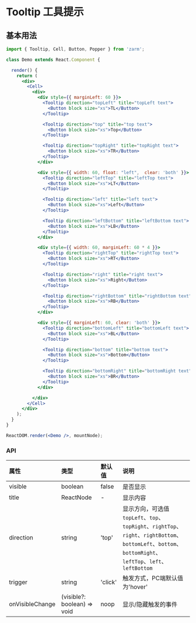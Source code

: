 # Tooltip 工具提示

## 基本用法
```jsx
import { Tooltip, Cell, Button, Popper } from 'zarm';

class Demo extends React.Component {

  render() {
    return (
      <div>
        <Cell>
          <div>
            <div style={{ marginLeft: 60 }}>
              <Tooltip direction="topLeft" title="topLeft text">
                <Button block size="xs">TL</Button>
              </Tooltip>

              <Tooltip direction="top" title="top text">
                <Button block size="xs">Top</Button>
              </Tooltip>

              <Tooltip direction="topRight" title="topRight text">
                <Button block size="xs">TR</Button>
              </Tooltip>
            </div>

            <div style={{ width: 60, float: "left",  clear: 'both' }}>
              <Tooltip direction="leftTop" title="leftTop text">
                <Button block size="xs">LT</Button>
              </Tooltip>

              <Tooltip direction="left" title="left text">
                <Button block size="xs">Left</Button>
              </Tooltip>

              <Tooltip direction="leftBottom" title="leftBottom text">
                <Button block size="xs">LB</Button>
              </Tooltip>
            </div>

            <div style={{ width: 60, marginLeft: 60 * 4 }}>
              <Tooltip direction="rightTop" title="rightTop text">
                <Button block size="xs">RT</Button>
              </Tooltip>

              <Tooltip direction="right" title="right text">
                <Button block size="xs">Right</Button>
              </Tooltip>

              <Tooltip direction="rightBottom" title="rightBottom text">
                <Button block size="xs">RB</Button>
              </Tooltip>
            </div>

            <div style={{ marginLeft: 60, clear: 'both' }}>
              <Tooltip direction="bottomLeft" title="bottomLeft text">
                <Button block size="xs">BL</Button>
              </Tooltip>

              <Tooltip direction="bottom" title="bottom text">
                <Button block size="xs">Bottom</Button>
              </Tooltip>

              <Tooltip direction="bottomRight" title="bottomRight text">
                <Button block size="xs">BR</Button>
              </Tooltip>
            </div>

          </div>
        </Cell>
      </div>
    );
  }
}

ReactDOM.render(<Demo />, mountNode);
```


### API
| 属性 | 类型 | 默认值 | 说明 |
| :--- | :--- | :--- | :--- |
| visible | boolean | false | 是否显示 |
| title | ReactNode | - | 显示内容 |
| direction | string | 'top' | 显示方向，可选值 `topLeft`、`top`、`topRight`、`rightTop`、`right`、`rightBottom`、`bottomLeft`、`bottom`、`bottomRight`、`leftTop`、`left`、`leftBottom` |
| trigger | string | 'click' | 触发方式，PC端默认值为'hover' |
| onVisibleChange | (visible?: boolean) => void | noop | 显示/隐藏触发的事件 |
